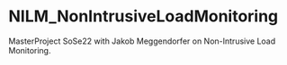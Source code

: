 # NILM_NonIntrusiveLoadMonitoring
MasterProject SoSe22 with Jakob Meggendorfer on Non-Intrusive Load Monitoring.
